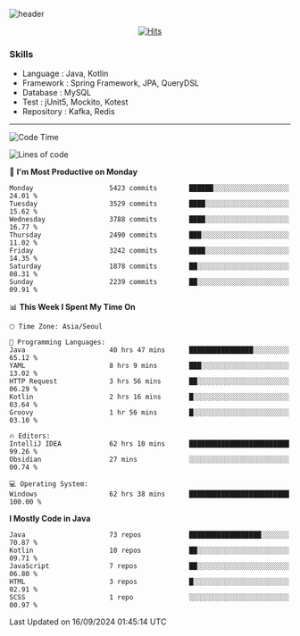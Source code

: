 <!-- Github Profile Readme로 프로필 꾸미기 : https://zzsza.github.io/development/2020/07/10/make-github-profile-readme/ -->

<!-- github theme -->
  <!-- 
    ![header](https://capsule-render.vercel.app/api?type=slice&color=e0f0e3&height=150&section=header&text=beasy&fontSize=45)
  -->
  ![header](https://capsule-render.vercel.app/api?type=soft&color=e0f0e3&height=150&section=header&text=Choi-YongSeok&fontSize=55&animation=twinkling)


<!-- hits count : https://hits.seeyoufarm.com/ -->
<div align=center>
    
  [![Hits](https://hits.seeyoufarm.com/api/count/incr/badge.svg?url=https%3A%2F%2Fgithub.com%2Fchoi-ys&count_bg=%2379C83D&title_bg=%23555555&icon=&icon_color=%23E7E7E7&title=hits&edge_flat=false)](https://hits.seeyoufarm.com)

</div>


<!-- Committed Top Lang -->
<div align=center>
</div>


### Skills
 - Language : Java, Kotlin
 - Framework : Spring Framework, JPA, QueryDSL
 - Database : MySQL
 - Test : jUnit5, Mockito, Kotest
 - Repository : Kafka, Redis

---

<!--START_SECTION:waka-->
![Code Time](http://img.shields.io/badge/Code%20Time-4%2C576%20hrs%2014%20mins-blue)

![Lines of code](https://img.shields.io/badge/From%20Hello%20World%20I%27ve%20Written-15.0%20million%20lines%20of%20code-blue)

📅 **I'm Most Productive on Monday** 

```text
Monday                   5423 commits        ██████░░░░░░░░░░░░░░░░░░░   24.01 % 
Tuesday                  3529 commits        ████░░░░░░░░░░░░░░░░░░░░░   15.62 % 
Wednesday                3788 commits        ████░░░░░░░░░░░░░░░░░░░░░   16.77 % 
Thursday                 2490 commits        ███░░░░░░░░░░░░░░░░░░░░░░   11.02 % 
Friday                   3242 commits        ████░░░░░░░░░░░░░░░░░░░░░   14.35 % 
Saturday                 1878 commits        ██░░░░░░░░░░░░░░░░░░░░░░░   08.31 % 
Sunday                   2239 commits        ██░░░░░░░░░░░░░░░░░░░░░░░   09.91 % 
```


📊 **This Week I Spent My Time On** 

```text
🕑︎ Time Zone: Asia/Seoul

💬 Programming Languages: 
Java                     40 hrs 47 mins      ████████████████░░░░░░░░░   65.12 % 
YAML                     8 hrs 9 mins        ███░░░░░░░░░░░░░░░░░░░░░░   13.02 % 
HTTP Request             3 hrs 56 mins       ██░░░░░░░░░░░░░░░░░░░░░░░   06.29 % 
Kotlin                   2 hrs 16 mins       █░░░░░░░░░░░░░░░░░░░░░░░░   03.64 % 
Groovy                   1 hr 56 mins        █░░░░░░░░░░░░░░░░░░░░░░░░   03.10 % 

🔥 Editors: 
IntelliJ IDEA            62 hrs 10 mins      █████████████████████████   99.26 % 
Obsidian                 27 mins             ░░░░░░░░░░░░░░░░░░░░░░░░░   00.74 % 

💻 Operating System: 
Windows                  62 hrs 38 mins      █████████████████████████   100.00 % 
```

**I Mostly Code in Java** 

```text
Java                     73 repos            ██████████████████░░░░░░░   70.87 % 
Kotlin                   10 repos            ██░░░░░░░░░░░░░░░░░░░░░░░   09.71 % 
JavaScript               7 repos             ██░░░░░░░░░░░░░░░░░░░░░░░   06.80 % 
HTML                     3 repos             █░░░░░░░░░░░░░░░░░░░░░░░░   02.91 % 
SCSS                     1 repo              ░░░░░░░░░░░░░░░░░░░░░░░░░   00.97 % 
```




 Last Updated on 16/09/2024 01:45:14 UTC
<!--END_SECTION:waka-->

<!-- 
![footer](https://capsule-render.vercel.app/api?section=footer&type=slice&color=e0f0e3)
-->

